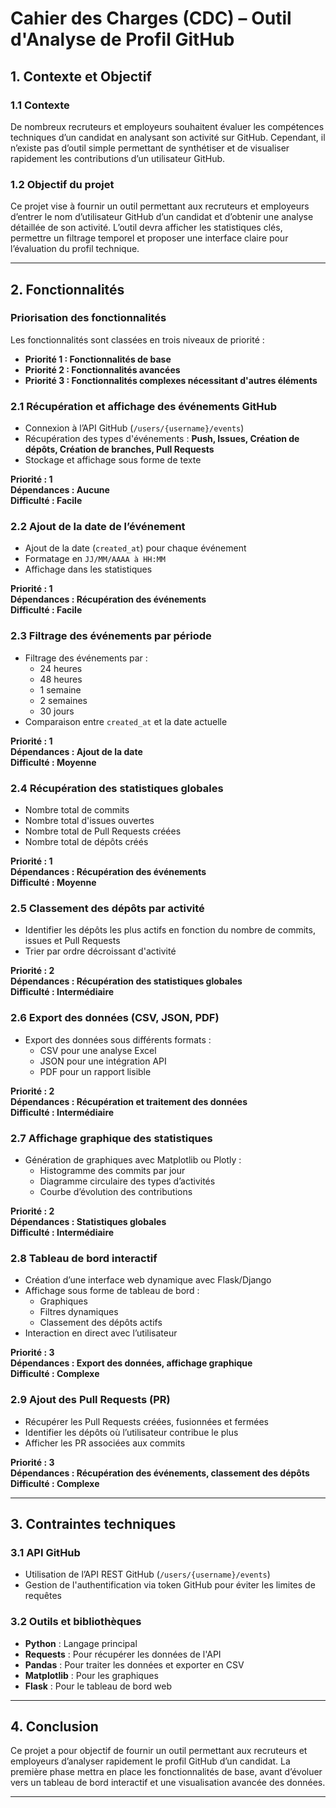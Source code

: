 # Cahier des Charges (CDC) – Outil d'Analyse de Profil GitHub

## 1. Contexte et Objectif

### 1.1 Contexte
De nombreux recruteurs et employeurs souhaitent évaluer les compétences techniques d’un candidat en analysant son activité sur GitHub. Cependant, il n’existe pas d’outil simple permettant de synthétiser et de visualiser rapidement les contributions d’un utilisateur GitHub.

### 1.2 Objectif du projet
Ce projet vise à fournir un outil permettant aux recruteurs et employeurs d’entrer le nom d’utilisateur GitHub d’un candidat et d’obtenir une analyse détaillée de son activité. L’outil devra afficher les statistiques clés, permettre un filtrage temporel et proposer une interface claire pour l’évaluation du profil technique.

---

## 2. Fonctionnalités

### Priorisation des fonctionnalités
Les fonctionnalités sont classées en trois niveaux de priorité :
- **Priorité 1 : Fonctionnalités de base**
- **Priorité 2 : Fonctionnalités avancées**
- **Priorité 3 : Fonctionnalités complexes nécessitant d'autres éléments**

### 2.1 Récupération et affichage des événements GitHub
- Connexion à l’API GitHub (`/users/{username}/events`)
- Récupération des types d'événements : **Push, Issues, Création de dépôts, Création de branches, Pull Requests**
- Stockage et affichage sous forme de texte

**Priorité : 1**  
**Dépendances : Aucune**  
**Difficulté : Facile**  

### 2.2 Ajout de la date de l’événement
- Ajout de la date (`created_at`) pour chaque événement
- Formatage en `JJ/MM/AAAA à HH:MM`
- Affichage dans les statistiques

**Priorité : 1**  
**Dépendances : Récupération des événements**  
**Difficulté : Facile**  

### 2.3 Filtrage des événements par période
- Filtrage des événements par :
  - 24 heures
  - 48 heures
  - 1 semaine
  - 2 semaines
  - 30 jours
- Comparaison entre `created_at` et la date actuelle

**Priorité : 1**  
**Dépendances : Ajout de la date**  
**Difficulté : Moyenne**  

### 2.4 Récupération des statistiques globales
- Nombre total de commits
- Nombre total d'issues ouvertes
- Nombre total de Pull Requests créées
- Nombre total de dépôts créés

**Priorité : 1**  
**Dépendances : Récupération des événements**  
**Difficulté : Moyenne**  

### 2.5 Classement des dépôts par activité
- Identifier les dépôts les plus actifs en fonction du nombre de commits, issues et Pull Requests
- Trier par ordre décroissant d'activité

**Priorité : 2**  
**Dépendances : Récupération des statistiques globales**  
**Difficulté : Intermédiaire**  

### 2.6 Export des données (CSV, JSON, PDF)
- Export des données sous différents formats :
  - CSV pour une analyse Excel
  - JSON pour une intégration API
  - PDF pour un rapport lisible

**Priorité : 2**  
**Dépendances : Récupération et traitement des données**  
**Difficulté : Intermédiaire**  

### 2.7 Affichage graphique des statistiques
- Génération de graphiques avec Matplotlib ou Plotly :
  - Histogramme des commits par jour
  - Diagramme circulaire des types d’activités
  - Courbe d’évolution des contributions

**Priorité : 2**  
**Dépendances : Statistiques globales**  
**Difficulté : Intermédiaire**  

### 2.8 Tableau de bord interactif
- Création d’une interface web dynamique avec Flask/Django
- Affichage sous forme de tableau de bord :
  - Graphiques
  - Filtres dynamiques
  - Classement des dépôts actifs
- Interaction en direct avec l’utilisateur

**Priorité : 3**  
**Dépendances : Export des données, affichage graphique**  
**Difficulté : Complexe**  

### 2.9 Ajout des Pull Requests (PR)
- Récupérer les Pull Requests créées, fusionnées et fermées
- Identifier les dépôts où l’utilisateur contribue le plus
- Afficher les PR associées aux commits

**Priorité : 3**  
**Dépendances : Récupération des événements, classement des dépôts**  
**Difficulté : Complexe**  

---

## 3. Contraintes techniques

### 3.1 API GitHub
- Utilisation de l’API REST GitHub (`/users/{username}/events`)
- Gestion de l'authentification via token GitHub pour éviter les limites de requêtes

### 3.2 Outils et bibliothèques
- **Python** : Langage principal
- **Requests** : Pour récupérer les données de l'API
- **Pandas** : Pour traiter les données et exporter en CSV
- **Matplotlib** : Pour les graphiques
- **Flask** : Pour le tableau de bord web

---

## 4. Conclusion
Ce projet a pour objectif de fournir un outil permettant aux recruteurs et employeurs d’analyser rapidement le profil GitHub d’un candidat. La première phase mettra en place les fonctionnalités de base, avant d’évoluer vers un tableau de bord interactif et une visualisation avancée des données.

---
